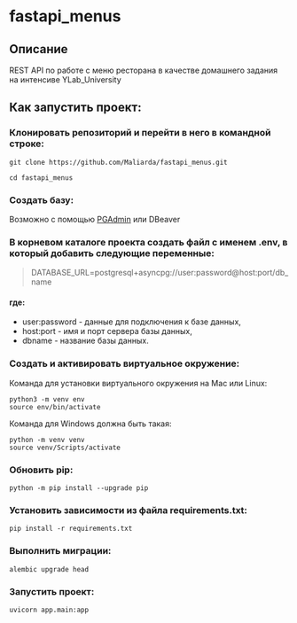 # fastapi_menus

## Описание
REST API по работе с меню ресторана в качестве домашнего задания на интенсиве YLab_University


## Как запустить проект:

### Клонировать репозиторий и перейти в него в командной строке:

```
git clone https://github.com/Maliarda/fastapi_menus.git
```
```
cd fastapi_menus
```

### Создать базу:
Возможно с помощью [PGAdmin](https://info-comp.ru/install-pgadmin-4-on-windows-10#nastroyka-podklyucheniya-k-postgresql) или DBeaver


### В корневом каталоге проекта создать файл с именем .env, в который добавить следующие переменные:

> DATABASE_URL=postgresql+asyncpg://user:password@host:port/db_name

#### где: 
- user:password - данные для подключения к базе данных, 
- host:port - имя и порт сервера базы данных, 
- dbname - название базы данных.

### Создать и активировать виртуальное окружение:

Команда для установки виртуального окружения на Mac или Linux:
```
python3 -m venv env
source env/bin/activate
```
Команда для Windows должна быть такая:
```
python -m venv venv
source venv/Scripts/activate
```
### Обновить pip:

```
python -m pip install --upgrade pip
```

### Установить зависимости из файла requirements.txt:

```
pip install -r requirements.txt
```

### Выполнить миграции:

```
alembic upgrade head
```

### Запустить проект:

```
uvicorn app.main:app 
```
